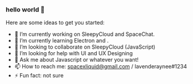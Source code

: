 ### hello world 👋

Here are some ideas to get you started:

- 🔭 I’m currently working on SleepyCloud and SpaceChat.
- 🌱 I’m currently learning Electron and .
- 👯 I’m looking to collaborate on SleepyCloud (JavaScript)
- 🤔 I’m looking for help with UI and UX Designing
- 💬 Ask me about Javascript or whatever you want!
- 📫 How to reach me: spacexliquid@gmail.com / lavenderaynee#1234
- ⚡ Fun fact: not sure
